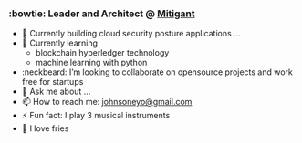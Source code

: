 ###  :bowtie: Leader and Architect @ [Mitigant](https://www.mitigant.io/en)

- 🔭 Currently building cloud security posture applications ...
- 🌱 Currently learning
    -  blockchain hyperledger technology
    -  machine learning with python
- :neckbeard: I’m looking to collaborate on opensource projects and work free for startups
- 💬 Ask me about ...
- 📫 How to reach me: johnsoneyo@gmail.com
- ⚡ Fun fact: I play 3 musical instruments 
- :fries: I love fries
